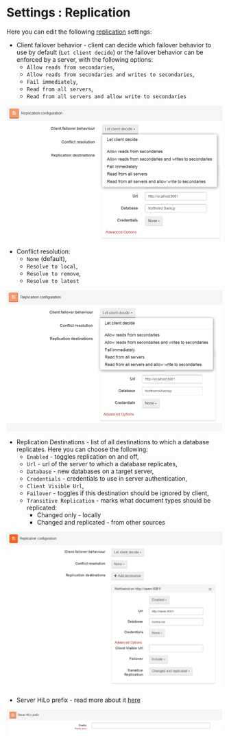 # Settings : Replication

Here you can edit the following [replication](../../../server/scaling-out/replication/how-replication-works) settings:

- Client failover behavior - client can decide which failover behavior to use by default (`Let client decide`) or the failover behavior can be enforced by a server, with the following options:
	- `Allow reads from secondaries`,
	- `Allow reads from secondaries and writes to secondaries`,
	- `Fail immediately`,
	- `Read from all servers`,
	- `Read from all servers and allow write to secondaries`

![Figure 1. Settings. Replication. Client failover behavior.](images/settings_replication-1.png)
	
- Conflict resolution:
	- `None` (default),
	- `Resolve to local`,
	- `Resolve to remove`,
	- `Resolve to latest`

![Figure 2. Settings. Replication. Conflict Resolution.](images/settings_replication-2.png)

- Replication Destinations - list of all destinations to which a database replicates. Here you can choose the following:
	- `Enabled` - toggles replication on and off,
	- `Url` - url of the server to which a database replicates,
	- `Database` - new databases on a target server,
	- `Credentials` - credentials to use in server authentication,
	- `Client Visible Url`,
	- `Failover` - toggles if this destination should be ignored by client,
	- `Transitive Replication` - marks what document types should be replicated:
		- Changed only - locally
		- Changed and replicated - from other sources
		
![Figure 3. Settings. Replication. Replication Destination.](images/settings_replication-3.png)

- Server HiLo prefix - read more about it [here](../../../client-api/bundles/how-client-integrates-with-replication-bundle#custom-document-id-generation)

![Figure 4. Settings. Replication. Server Hilo Prefix.](images/settings_replication-4.png)